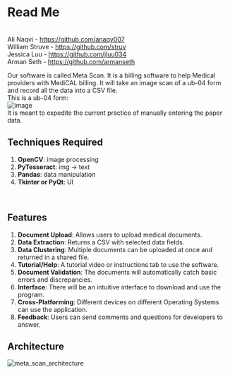 # Read Me
<br>Ali Naqvi - https://github.com/anaqv007
<br>William Struve - https://github.com/struv
<br>Jessica Luu - https://github.com/jluu034
<br>Arman Seth - https://github.com/armanseth

Our software is called Meta Scan. It is a billing software to help Medical providers with MediCAL billing. It will take an image scan of a ub-04 form and record all the data into a CSV file. 
<br>This is a ub-04 form:
<br>![image](https://github.com/user-attachments/assets/b806edd8-fc13-41bb-bcc6-783dcc262641)
<br>It is meant to expedite the current practice of manually entering the paper data.
<br>

## Techniques Required
1. **OpenCV**: image processing
2. **PyTesseract**: img -> text
3. **Pandas**: data manipulation
4. **Tkinter or PyQt**: UI
<br>

## Features

1. **Document Upload**: Allows users to upload medical documents.
2. **Data Extraction**: Returns a CSV with selected data fields.
3. **Data Clustering**: Multiple documents can be uploaded at once and returned in a shared file.
4. **Tutorial/Help**: A tutorial video or instructions tab to use the software.
5. **Document Validation**: The documents will automatically catch basic errors and discrepancies.
6. **Interface**: There will be an intuitive interface to download and use the program.
7. **Cross-Platforming**: Different devices on different Operating Systems can use the application.
8. **Feedback**: Users can send comments and questions for developers to answer.


## Architecture
![meta_scan_architecture](https://github.com/user-attachments/assets/bf7e0851-ecc9-4cbd-ad06-26af4615f3da)
